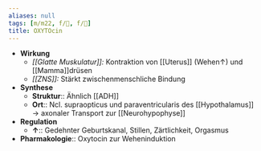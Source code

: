 ```yaml
---
aliases: null
tags: [m/m22, f/🧠, f/🦩]
title: OXYTOcin
---
```

- **Wirkung**
	- *[[Glatte Muskulatur]]:* Kontraktion von [[Uterus]] (Wehen↑) und [[Mamma]]drüsen
	- *[[ZNS]]:* Stärkt zwischenmenschliche Bindung
- **Synthese**
	- **Struktur**:: Ähnlich [[ADH]]
	- **Ort**:: Ncl. supraopticus und paraventricularis des [[Hypothalamus]] → axonaler Transport zur [[Neurohypophyse]]
- **Regulation**
	- **↑**:: Gedehnter Geburtskanal, Stillen, Zärtlichkeit, Orgasmus
- **Pharmakologie**:: Oxytocin zur Weheninduktion